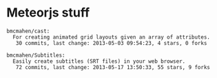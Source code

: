 # Meteorjs stuff

<!-- PROJECTS_LIST_START -->
    bmcmahen/cast:
      For creating animated grid layouts given an array of attributes.
       30 commits, last change: 2013-05-03 09:54:23, 4 stars, 0 forks

    bmcmahen/Subtitles:
      Easily create subtitles (SRT files) in your web browser.
       72 commits, last change: 2013-05-17 13:50:33, 55 stars, 9 forks
<!-- PROJECTS_LIST_END -->
